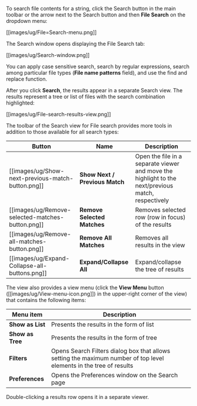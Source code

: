 To search file contents for a string, click the Search button in the main toolbar or the arrow next to the Search button and then **File Search** on the dropdown menu:

[[images/ug/File=Search-menu.png]]

The Search window opens displaying the File Search tab:

[[images/ug/Search-window.png]]

You can apply case sensitive search, search by regular expressions, search among particular file types (**File name patterns** field), and use the find and replace function.

After you click **Search**, the results appear in a separate Search view. The results represent a tree or list of files with the search combination highlighted:

[[images/ug/File-search-results-view.png]]

The toolbar of the Search view for File search provides more tools in addition to those available for all search types:

Button|Name|Description
------|----|-----------
[[images/ug/Show-next-previous-match-button.png]]|**Show Next / Previous Match**|Open the file in a separate viewer and move the highlight to the next/previous match, respectively
[[images/ug/Remove-selected-matches-button.png]]|**Remove Selected Matches**|Removes selected row (row in focus) of the results
[[images/ug/Remove-all-matches-button.png]]|**Remove All Matches**|Removes all results in the view
[[images/ug/Expand-Collapse-all-buttons.png]]|**Expand/Collapse All**|Expand/collapse the tree of results

The view also provides a view menu (click the **View Menu** button ([[images/ug/View-menu-icon.png]]) in the upper-right corner of the view) that contains the following items:

Menu item|Description
---------|-----------
**Show as List**|Presents the results in the form of list
**Show as Tree**|Presents the results in the form of tree
**Filters**|Opens Search Filters dialog box that allows setting the maximum number of top level elements in the tree of results
**Preferences**|Opens the Preferences window on the Search page

Double-clicking a results row opens it in a separate viewer.
